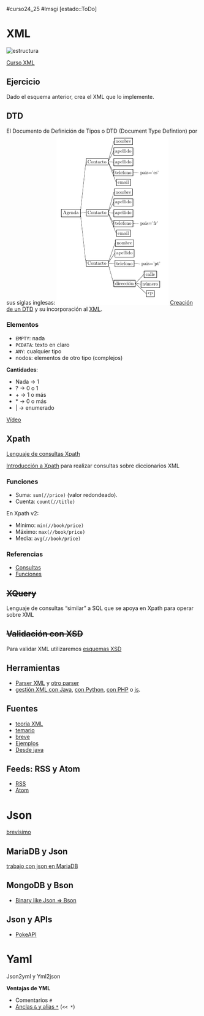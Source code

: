 #curso24_25 #lmsgi [estado::ToDo]


# XML
![estructura](https://www.ticarte.com/sites/su/users/7/image/grafos_documento.png)

[Curso XML](https://www.eniun.com/curso-xml/)

## Ejercicio
Dado el esquema anterior, crea el XML que lo implemente.



## DTD
El Documento de Definición de Tipos o DTD (Document Type Defintion) por sus siglas inglesas:
![esquema](https://github.com/luiscastelar/clases24_25/blob/main/lmsgi/assets/agenda.png?raw=true)
[Creación de un DTD](https://www.youtube.com/watch?v=fPU1ex7bSgg) y su incorporación al [XML](https://www.youtube.com/watch?v=4NB89iXyxMU).

### Elementos
+ `EMPTY`: nada
+ `PCDATA`: texto en claro
+ `ANY`: cualquier tipo
+ nodos: elementos de otro tipo (complejos)

**Cantidades**:
+ Nada -> 1
+ ? -> 0 o 1
+ \+ -> 1 o más
+ \* -> 0 o más
+ | -> enumerado

[Vídeo](https://www.youtube.com/watch?v=ryoW-B_6cGs)



## Xpath
[Lenguaje de consultas Xpath](https://www.eniun.com/tutorial-xpath/)

[Introducción a Xpath](https://howtodoinjava.com/java/xml/convert-xml-to-properties/) para realizar consultas sobre diccionarios XML

### Funciones
+ Suma: `sum(//price)` (valor redondeado).
+ Cuenta: `count(//title)`

En Xpath v2:
+ Mínimo: `min(//book/price)`
+ Máximo: `max(//book/price)`
+ Media: `avg(//book/price)`


### Referencias
+ [Consultas](https://docs.mendix.com/refguide8/xpath-constraints/)
+ [Funciones](https://docs.mendix.com/refguide8/xpath-query-functions/)

## ~~XQuery~~
Lenguaje de consultas “similar” a SQL que se apoya en Xpath para operar sobre XML


## ~~Validación con XSD~~
Para validar XML utilizaremos [esquemas XSD](https://www.ticarte.com/contenido/que-son-los-esquemas-xsd)


## Herramientas
+ [Parser XML](https://codebeautify.org/xml-parser-online) y [otro parser](https://jsonformatter.org/xml-parser)
+ [gestión XML con Java](https://mkyong.com/java/jaxb-hello-world-example/), [con Python](https://www.geeksforgeeks.org/xml-parsing-python/), [con PHP](https://www.php.net/manual/es/simplexml.examples-basic.php) o [js](https://www.geeksforgeeks.org/how-to-parse-xml-in-javascript/).

## Fuentes
+ [teoria XML](https://lm-xml-apuntes.readthedocs.io/apuntes/10_introduccion_xml.html)
+ [temario](https://www.ticarte.com/contenido/lenguajes-de-marcas-y-sistemas-de-gestion-de-informacion)
+ [breve](https://juangualberto.github.io/lmsgi/tema01/xml2.html)
+ [Ejemplos](https://github.com/lokeshgupta1981/Core-Java/tree/master/src/main/java/com/howtodoinjava/xml)
+ [Desde java](https://github.com/lokeshgupta1981/Core-Java/tree/master/src/main/java/com/howtodoinjava/xml)

## Feeds: RSS y Atom
+ [RSS](https://es.wikipedia.org/wiki/RSS)
+ [Atom](https://es.wikipedia.org/wiki/Atom_(formato_de_redifusi%C3%B3n))

# Json
[brevísimo](https://juangualberto.github.io/lmsgi/tema01/json2.html)


## MariaDB y Json
[trabajo con json en MariaDB](https://mariadb.com/resources/blog/using-json-in-mariadb/)


## MongoDB y Bson
+ [Binary like Json => Bson](https://www.mongodb.com/resources/basics/json-and-bson)


## Json y APIs
+ [PokeAPI](https://pokeapi.co)
  
# Yaml
Json2yml y Yml2json

**Ventajas de YML**
+ Comentarios `#`
+ [Anclas `&` y alias `*`](https://tecnoyfoto.com/anclas-y-alias-en-yaml) (`<< *`)

